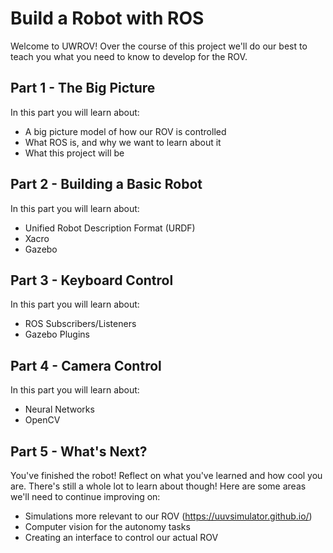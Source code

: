 # Build a Robot with ROS
Welcome to UWROV! Over the course of this project we'll do our best to teach you what you need to know to develop for the ROV.

## Part 1 - The Big Picture
In this part you will learn about:
  - A big picture model of how our ROV is controlled
  - What ROS is, and why we want to learn about it
  - What this project will be

## Part 2 - Building a Basic Robot
In this part you will learn about:
  - Unified Robot Description Format (URDF)
  - Xacro
  - Gazebo

## Part 3 - Keyboard Control
In this part you will learn about:
  - ROS Subscribers/Listeners
  - Gazebo Plugins

## Part 4 - Camera Control
In this part you will learn about:
  - Neural Networks
  - OpenCV

## Part 5 - What's Next?
You've finished the robot! Reflect on what you've learned and how cool you are.
There's still a whole lot to learn about though! Here are some areas we'll need to continue improving on:
  - Simulations more relevant to our ROV (https://uuvsimulator.github.io/)
  - Computer vision for the autonomy tasks
  - Creating an interface to control our actual ROV
